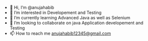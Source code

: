 - 👋 Hi, I’m @anujahabib
- 👀 I’m interested in Developement and Testing
- 🌱 I’m currently learning Advanced Java as well as Selenium
- 💞️ I’m looking to collaborate on java Application developement and Testing
- 📫 How to reach me anujahabib12345@gmail.com

<!---
anujahabib/anujahabib is a ✨ special ✨ repository because its `README.md` (this file) appears on your GitHub profile.
You can click the Preview link to take a look at your changes.
--->
